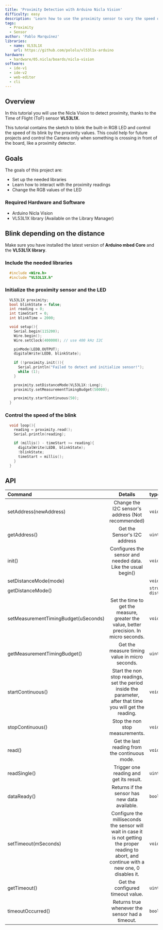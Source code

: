 ```yaml
---
title: 'Proximity Detection with Arduino Nicla Vision'
difficulty: easy
description: 'Learn how to use the proximity sensor to vary the speed of the LED's blink'
tags:
  - Proximity
  - Sensor
author: 'Pablo Marquínez'
libraries: 
  - name: VL53L1X
    url: https://github.com/pololu/vl53l1x-arduino
hardware:
  - hardware/05.nicla/boards/nicla-vision
software:
  - ide-v1
  - ide-v2
  - web-editor
  - cli
---
```



## Overview

In this tutorial you will use the Nicla Vision to detect proximity, thanks to the Time of Flight (ToF) sensor **VL53L1X**.

This tutorial contains the sketch to blink the built-in RGB LED and control the speed of its blink by the proximity values.
This could help for future projects and control the Camera only when something is crossing in front of the board, like a proximity detector.

## Goals
The goals of this project are:
 - Set up the needed libraries
 - Learn how to interact with the proximity readings
 - Change the RGB values of the LED


### Required Hardware and Software

* Arduino Nicla Vision
* VL53L1X library (Available on the Library Manager)

## Blink depending on the distance

Make sure you have installed the latest version of **Arduino mbed Core** and the **VL53L1X library**.

### Include the needed libraries

```cpp
  #include <Wire.h>
  #include "VL53L1X.h"
```
### Initialize the proximity sensor and the LED

```cpp
  VL53L1X proximity;
  bool blinkState = false;
  int reading = 0;
  int timeStart = 0;
  int blinkTime = 2000;

  void setup(){
    Serial.begin(115200);
    Wire.begin();
    Wire.setClock(400000); // use 400 kHz I2C

    pinMode(LEDB,OUTPUT);
    digitalWrite(LEDB, blinkState);
    
    if (!proximity.init()){
      Serial.println("Failed to detect and initialize sensor!");
      while (1);
    }

    proximity.setDistanceMode(VL53L1X::Long);
    proximity.setMeasurementTimingBudget(50000);

    proximity.startContinuous(50);
  }
```

### Control the speed of the blink

```cpp
  void loop(){
    reading = proximity.read();
    Serial.println(reading);

    if (millis() - timeStart >= reading){
      digitalWrite(LEDB, blinkState);
      !blinkState;
      timeStart = millis();
    }
  }
```

## API
| Command                              |                           Details                            | type              |
| :----------------------------------- | :----------------------------------------------------------: | :---------------- |
| setAddress(newAddress)               |      Change the I2C sensor's address (Not recommended)       | `void`            |
| getAddress()                         |                 Get the Sensor's I2C address                 | `uint8_t`         |
| init()                               | Configures the sensor and needed data. Like the usual begin()| `void`            |
| setDistanceMode(mode)                |                                                              | `void`            |
| getDistanceMode()                    |                                                              | `struct distance` |
| setMeasurementTimingBudget(uSeconds) | Set the time to get the measure, greater the value, better precision. In micro seconds. | `void`            |
| getMeasurementTimingBudget()         |        Get the measure timing value in micro seconds.        | `uint32_t`        |
| startContinuous()                    | Start the non stop readings, set the period inside the parameter, after that time you will get the reading. | `void`            |
| stopContinuous()                     |               Stop the non stop measurements.                | `void`            |
| read()                               |        Get the last reading from the continuous mode.        | `void`            |
| readSingle()                         |           Trigger one reading and get its result.            | `uint16_t`        |
| dataReady()                          |        Returns if the sensor has new data available.         | `bool`            |
| setTimeout(mSeconds)                 | Configure the milliseconds the sensor will wait in case it is not getting the proper reading to abort, and continue with a new one, 0 disables it. | `void`            |
| getTimeout()                         |              Get the configured timeout value.               | `uint16_t`        |
| timeoutOccurred()                    |       Returns true whenever the sensor had a timeout.        | `bool`            |
